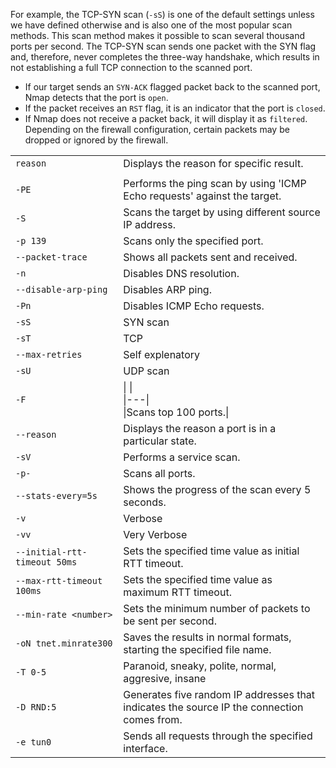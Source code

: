 For example, the TCP-SYN scan (`-sS`) is one of the default settings unless we have defined otherwise and is also one of the most popular scan methods. This scan method makes it possible to scan several thousand ports per second. The TCP-SYN scan sends one packet with the SYN flag and, therefore, never completes the three-way handshake, which results in not establishing a full TCP connection to the scanned port.

- If our target sends an `SYN-ACK` flagged packet back to the scanned port, Nmap detects that the port is `open`.
- If the packet receives an `RST` flag, it is an indicator that the port is `closed`.
- If Nmap does not receive a packet back, it will display it as `filtered`. Depending on the firewall configuration, certain packets may be dropped or ignored by the firewall.




|                              |                                                                                            |
| ---------------------------- | ------------------------------------------------------------------------------------------ |
| `reason`                     | Displays the reason for specific result.                                                   |
|                              |                                                                                            |
| `-PE`                        | Performs the ping scan by using 'ICMP Echo requests' against the target.                   |
| `-S`                         | Scans the target by using different source IP address.                                     |
| `-p 139`                     | Scans only the specified port.                                                             |
| `--packet-trace`             | Shows all packets sent and received.                                                       |
| `-n`                         | Disables DNS resolution.                                                                   |
| `--disable-arp-ping`         | Disables ARP ping.                                                                         |
| `-Pn`                        | Disables ICMP Echo requests.                                                               |
| `-sS`                        | SYN scan                                                                                   |
| `-sT`                        | TCP                                                                                        |
| `--max-retries`              | Self explenatory                                                                           |
| `-sU`                        | UDP scan                                                                                   |
| `-F`                         | \|   \|<br>\|---\|<br>\|Scans top 100 ports.\|                                             |
| `--reason`                   | Displays the reason a port is in a particular state.                                       |
| `-sV`                        | Performs a service scan.                                                                   |
| `-p-`                        | Scans all ports.                                                                           |
| `--stats-every=5s`           | Shows the progress of the scan every 5 seconds.                                            |
| `-v`                         | Verbose                                                                                    |
| `-vv`                        | Very Verbose                                                                               |
| `--initial-rtt-timeout 50ms` | Sets the specified time value as initial RTT timeout.                                      |
| `--max-rtt-timeout 100ms`    | Sets the specified time value as maximum RTT timeout.                                      |
| `--min-rate <number>`        | Sets the minimum number of packets to be sent per second.                                  |
| `-oN tnet.minrate300`        | Saves the results in normal formats, starting the specified file name.                     |
| `-T 0-5`                     | Paranoid, sneaky, polite, normal, aggresive, insane                                        |
| `-D RND:5`                   | Generates five random IP addresses that indicates the source IP the connection comes from. |
| `-e tun0`                    | Sends all requests through the specified interface.                                        |
